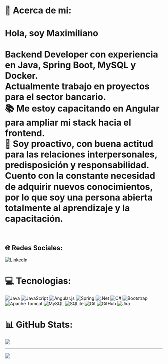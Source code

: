 # 💫 Acerca de mi:
#  Hola, soy Maximiliano  <br><br> **Backend Developer** con experiencia en **Java, Spring Boot, MySQL y Docker**.  <br> Actualmente trabajo en proyectos para el sector bancario.  <br>📚 Me estoy capacitando en **Angular** para ampliar mi stack hacia el frontend.  <br>🚀 Soy proactivo, con buena actitud para las relaciones interpersonales, predisposición y responsabilidad.<br>      Cuento con la constante necesidad de adquirir nuevos conocimientos, por lo que soy una persona abierta totalmente al aprendizaje y la capacitación.<br><br>


## 🌐 Redes Sociales:
[![LinkedIn](https://img.shields.io/badge/LinkedIn-%230077B5.svg?logo=linkedin&logoColor=white)](https://linkedin.com/in/maximiliano-gabriel-ortiz  ) 

# 💻 Tecnologias:
![Java](https://img.shields.io/badge/java-%23ED8B00.svg?style=for-the-badge&logo=openjdk&logoColor=white) ![JavaScript](https://img.shields.io/badge/javascript-%23323330.svg?style=for-the-badge&logo=javascript&logoColor=%23F7DF1E) ![Angular.js](https://img.shields.io/badge/angular.js-%23E23237.svg?style=for-the-badge&logo=angularjs&logoColor=white) ![Spring](https://img.shields.io/badge/spring-%236DB33F.svg?style=for-the-badge&logo=spring&logoColor=white) ![.Net](https://img.shields.io/badge/.NET-5C2D91?style=for-the-badge&logo=.net&logoColor=white) ![C#](https://img.shields.io/badge/c%23-%23239120.svg?style=for-the-badge&logo=csharp&logoColor=white) ![Bootstrap](https://img.shields.io/badge/bootstrap-%238511FA.svg?style=for-the-badge&logo=bootstrap&logoColor=white) ![Apache Tomcat](https://img.shields.io/badge/apache%20tomcat-%23F8DC75.svg?style=for-the-badge&logo=apache-tomcat&logoColor=black) ![MySQL](https://img.shields.io/badge/mysql-4479A1.svg?style=for-the-badge&logo=mysql&logoColor=white) ![SQLite](https://img.shields.io/badge/sqlite-%2307405e.svg?style=for-the-badge&logo=sqlite&logoColor=white) ![Git](https://img.shields.io/badge/git-%23F05033.svg?style=for-the-badge&logo=git&logoColor=white) ![GitHub](https://img.shields.io/badge/github-%23121011.svg?style=for-the-badge&logo=github&logoColor=white) ![Jira](https://img.shields.io/badge/jira-%230A0FFF.svg?style=for-the-badge&logo=jira&logoColor=white)
# 📊 GitHub Stats:
![](https://nirzak-streak-stats.vercel.app/?user=MaximilianoOrtiz&theme=dark&hide_border=false)<br/>

---
[![](https://visitcount.itsvg.in/api?id=MaximilianoOrtiz&icon=0&color=0)](https://visitcount.itsvg.in)

<!-- Proudly created with GPRM ( https://gprm.itsvg.in ) -->
